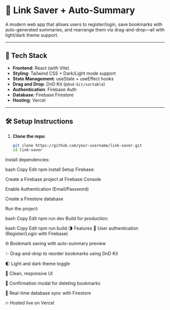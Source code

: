 # 🔖 Link Saver + Auto-Summary

A modern web app that allows users to register/login, save bookmarks with auto-generated summaries, and rearrange them via drag-and-drop—all with light/dark theme support.

---

## 🚀 Tech Stack

- **Frontend**: React (with Vite)
- **Styling**: Tailwind CSS + Dark/Light mode support
- **State Management**: useState + useEffect hooks
- **Drag and Drop**: DnD Kit (`@dnd-kit/sortable`)
- **Authentication**: Firebase Auth
- **Database**: Firebase Firestore
- **Hosting**: Vercel

---

## 🛠️ Setup Instructions

1. **Clone the repo**:
   ```bash
   git clone https://github.com/your-username/link-saver.git
   cd link-saver
Install dependencies:

bash
Copy
Edit
npm install
Setup Firebase:

Create a Firebase project at Firebase Console

Enable Authentication (Email/Password)

Create a Firestore database

Run the project:

bash
Copy
Edit
npm run dev
Build for production:

bash
Copy
Edit
npm run build
🌗 Features
🔐 User authentication (Register/Login with Firebase)

🌐 Bookmark saving with auto-summary preview

✨ Drag-and-drop to reorder bookmarks using DnD Kit

🌓 Light and dark theme toggle

🧼 Clean, responsive UI

🚫 Confirmation modal for deleting bookmarks

🔄 Real-time database sync with Firestore

🔥 Hosted live on Vercel

